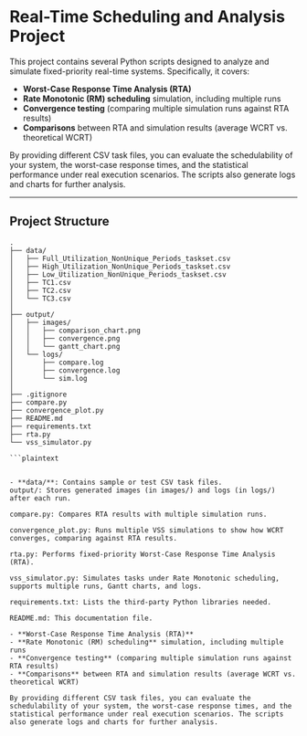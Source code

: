 # Real-Time Scheduling and Analysis Project

This project contains several Python scripts designed to analyze and simulate fixed-priority real-time systems. Specifically, it covers:

- **Worst-Case Response Time Analysis (RTA)**
- **Rate Monotonic (RM) scheduling** simulation, including multiple runs
- **Convergence testing** (comparing multiple simulation runs against RTA results)
- **Comparisons** between RTA and simulation results (average WCRT vs. theoretical WCRT)

By providing different CSV task files, you can evaluate the schedulability of your system, the worst-case response times, and the statistical performance under real execution scenarios. The scripts also generate logs and charts for further analysis.

---

## Project Structure

```plaintext
.
├── data/
│   ├── Full_Utilization_NonUnique_Periods_taskset.csv
│   ├── High_Utilization_NonUnique_Periods_taskset.csv
│   ├── Low_Utilization_NonUnique_Periods_taskset.csv
│   ├── TC1.csv
│   ├── TC2.csv
│   └── TC3.csv
│
├── output/
│   ├── images/
│   │   ├── comparison_chart.png
│   │   ├── convergence.png
│   │   └── gantt_chart.png
│   └── logs/
│       ├── compare.log
│       ├── convergence.log
│       └── sim.log
│
├── .gitignore
├── compare.py
├── convergence_plot.py
├── README.md
├── requirements.txt
├── rta.py
└── vss_simulator.py

```plaintext


- **data/**: Contains sample or test CSV task files.
output/: Stores generated images (in images/) and logs (in logs/) after each run.

compare.py: Compares RTA results with multiple simulation runs.

convergence_plot.py: Runs multiple VSS simulations to show how WCRT converges, comparing against RTA results.

rta.py: Performs fixed-priority Worst-Case Response Time Analysis (RTA).

vss_simulator.py: Simulates tasks under Rate Monotonic scheduling, supports multiple runs, Gantt charts, and logs.

requirements.txt: Lists the third-party Python libraries needed.

README.md: This documentation file.

- **Worst-Case Response Time Analysis (RTA)**
- **Rate Monotonic (RM) scheduling** simulation, including multiple runs
- **Convergence testing** (comparing multiple simulation runs against RTA results)
- **Comparisons** between RTA and simulation results (average WCRT vs. theoretical WCRT)

By providing different CSV task files, you can evaluate the schedulability of your system, the worst-case response times, and the statistical performance under real execution scenarios. The scripts also generate logs and charts for further analysis.

